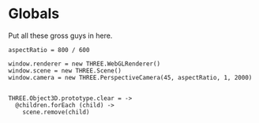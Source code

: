 Globals
=======

Put all these gross guys in here.

    aspectRatio = 800 / 600

    window.renderer = new THREE.WebGLRenderer()
    window.scene = new THREE.Scene()
    window.camera = new THREE.PerspectiveCamera(45, aspectRatio, 1, 2000)


    THREE.Object3D.prototype.clear = ->
      @children.forEach (child) ->
        scene.remove(child)
